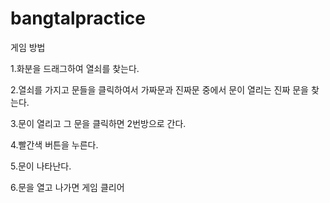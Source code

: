 # bangtalpractice
게임 방법

 1.화분을 드래그하여 열쇠를 찾는다.

 2.열쇠를 가지고 문들을 클릭하여서 가짜문과 진짜문 중에서 문이 열리는 진짜 문을 찾는다.

 3.문이 열리고 그 문을 클릭하면 2번방으로 간다.

 4.빨간색 버튼을 누른다.

 5.문이 나타난다.

 6.문을 열고 나가면 게임 클리어
